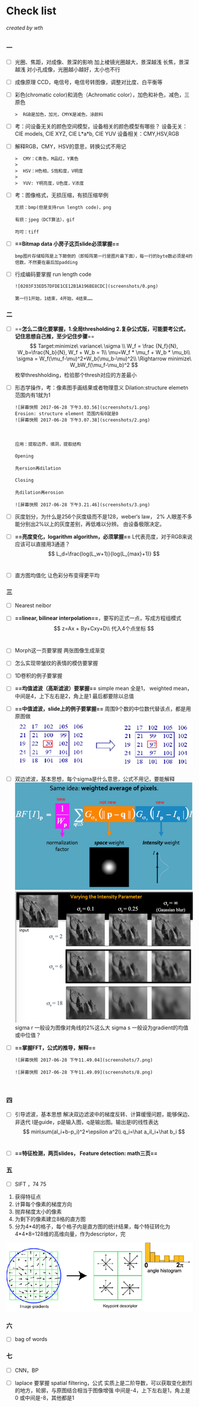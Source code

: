 # Check list

###### created by wth

### 一

- [ ] 光圈、焦距，对成像、景深的影响
      加上棱镜光圈越大，景深越浅
      长焦，景深越浅
      对小孔成像，光圈越小越好，太小也不行

- [ ] 成像原理
      CCD，电信号，电信号转图像，调整对比度、白平衡等

- [ ] 彩色(chromatic color)和消色（Achromatic color），加色和补色，减色，三原色 

      >  RGB是加色，加光，CMYK是减色，涂颜料

- [ ] 考：问设备无关的颜色空间模型，设备相关的颜色模型有哪些？
      设备无关：CIE models, CIE XYZ, CIE L\*a\*b, CIE YUV
      设备相关：CMY,HSV,RGB



- [ ] 解释RGB，CMY，HSV的意思，转换公式不用记

      >  CMY：C青色，M品红，Y黄色
      >
      >  HSV：H色相，S饱和度，V明度
      >
      >  YUV: Y明亮度，U色度，V浓度


- [ ] 考：图像格式，无损压缩，有损压缩举例

      无损：bmp(但是支持run length code)，png

      有损：jpeg（DCT算法），gif

      均可：tiff


- [ ] **==Bitmap data 小房子这页slide必须掌握==**

      bmp图片存储矩阵是上下颠倒的（即矩阵第一行是图片最下面），每一行的byte数必须是4的倍数，不然要在最后加padding

- [ ] 行成编码要掌握 run length code

      ![0203F33ED57DFDE1CE12B1A196BE8CDC](screenshots/0.png)

      第一行1开始，1结束，4开始，4结束……

### 二

- [ ] ==**怎么二值化要掌握，1.全局thresholding   2.复杂公式版，可能要考公式，记住思想自己推，至少记住步骤**==
      $$
      Target:minimize\ variance\ \sigma \\
      W_f = \frac {N_f}{N}, W_b=\frac{N_b}{N}, W_f + W_b = 1\\
      \mu=W_f * \mu_f + W_b * \mu_b\\
      \sigma = W_f(\mu_f-\mu)^2+W_b(\mu_b-\mu)^2\\
      \Rightarrow minimize\ W_bW_f(\mu_f-\mu_b)^2
      $$
      枚举threshholding，检验那个thresh对应的方差最小

- [ ] 形态学操作，考：像素图手画结果或者物理意义
      Dilation:structure elemetn范围内有1就为1

      ![屏幕快照 2017-06-28 下午3.03.56](screenshots/1.png)
      Erosion: structure element 范围内有0就是0
      ![屏幕快照 2017-06-28 下午3.07.38](screenshots/2.png)

      ​

      应用：提取边界，填洞，提取结构

      Opening

      先ersion再dilation

      Closing

      先dilation再erosion

      ![屏幕快照 2017-06-28 下午3.21.46](screenshots/3.png)

- [ ] 灰度划分，为什么是256个灰度级而不是128，weber‘s law， 2%
      人眼差不多能分别出2%以上的灰度差别，再低难以分辨。
      由设备极限决定。

- [ ] **==亮度变化，logarithm algorithm，必须掌握==**
      L代表亮度，对于RGB来说应该可以直接用3通道？
      $$
      L_d=\frac{log(L_w+1)}{log(L_{max}+1)}
      $$
      ​

- [ ] 直方图均值化
      让色彩分布变得更平均

### 三

- [ ] Nearest neibor

- [ ] **==linear, bilinear interpolation==**，要写的正式一点，写成方程组模式
      $$
      z=Ax + By+Cxy+D\\
      代入4个点坐标
      $$
      ​

- [ ] Morph这一页要掌握
      两张图像生成渐变

- [ ] 怎么实现带皱纹的表情的模仿要掌握

- [ ] 1D卷积的例子要掌握

- [ ] **==均值滤波（高斯滤波）要掌握==**
      simple mean 全是1，
      weighted mean，中间是4，上下左右是2，角上是1
      最后都要除以总值

- [ ] **==中值滤波，slide上的例子要掌握==**
      周围9个数的中位数代替该点，都是用原图做
      ![屏幕快照 2017-06-28 下午4.33.17](screenshots/4.png)

- [ ] 双边滤波，基本思想，每个sigma是什么意思，公式不用记，要能解释
      ![屏幕快照 2017-06-28 下午4.52.36](screenshots/5.png)
      ![屏幕快照 2017-06-28 下午4.54.37](screenshots/6.png)
      sigma r 一般设为图像对角线的2%这么大
      sigma s 一般设为gradient的均值或中位值？

- [ ] **==掌握FFT，公式的推导，解释==**

      ![屏幕快照 2017-06-28 下午11.49.04](screenshots/7.png)

      ![屏幕快照 2017-06-28 下午11.49.09](screenshots/8.png)

      ​

### 四

- [ ] 引导滤波，基本思想
      解决双边滤波中的梯度反转、计算缓慢问题，能够保边、非迭代
      I是guide，p是输入图，q是输出图。输出是I的线性表达
      $$
      min\sum(aI_i+b-p_i)^2+\epsilon a^2\\
      q_i=\hat a_iI_i+\hat b_i
      $$
      ​

- [ ] **==特征检测，两页slides， Feature detection: math三页==**

### 五

- [ ] SIFT ，74 75

1. 获得特征点
2. 计算每个像素的梯度方向
3. 抛弃梯度太小的像素
4. 为剩下的像素建立8格的直方图
5. 分为4*4的格子，每个格子内是直方图的统计结果，每个特征转化为4\*4\*8=128维的高维向量，作为descriptor，完

![屏幕快照 2017-06-28 下午10.43.11](screenshots/9.png)

### 六

- [ ] bag of words

### 七

- [ ] CNN，BP
- [ ] laplace 要掌握 spatial filtering，公式
      实质上是二阶导数，可以获取变化剧烈的地方，轮廓，与原图结合相当于图像增强
      中间是-4，上下左右是1，角上是0
      或中间是-8，其他都是1

